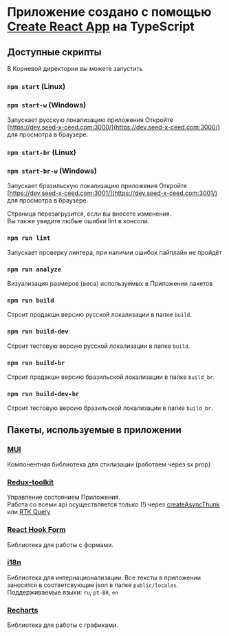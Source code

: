 # Приложение создано с помощью [Create React App](https://github.com/facebook/create-react-app) на TypeScript

## Доступные скрипты

В Корневой директории вы можете запустить

### `npm start` (Linux)

### `npm start-w` (Windows)

Запускает русскую локализацию приложения
Откройте [https://dev.seed-x-ceed.com:3000/](https://dev.seed-x-ceed.com:3000/) для просмотра в браузере.

### `npm start-br` (Linux)

### `npm start-br-w` (Windows)

Запускает бразильскую локализацию приложения
Откройте [https://dev.seed-x-ceed.com:3001/](https://dev.seed-x-ceed.com:3001/) для просмотра в браузере.

Страница перезагрузится, если вы внесете изменения.\
Вы также увидите любые ошибки lint в консоли.

### `npm run lint`

Запускает проверку линтера, при наличии ошибок пайплайн не пройдёт

### `npm run analyze`

Визуализация размеров (веса) используемых в Приложении пакетов

### `npm run build`

Строит продакшн версию русской локализации в папке `build`.

### `npm run build-dev`

Строит тестовую версию русской локализации в папке `build`.

### `npm run build-br`

Строит продакшн версию бразильской локализации в папке `build_br`.

### `npm run build-dev-br`

Строит тестовую версию бразильской локализации в папке `build_br`.

## Пакеты, используемые в приложении

### [MUI](https://mui.com/getting-started/usage/)

Компонентная библиотека для стилизации (работаем через sx prop)

### [Redux-toolkit](https://redux-toolkit.js.org/)

Управление состоянием Приложения.\
Работа со всеми api осуществляется только (!) через [createAsyncThunk](https://redux-toolkit.js.org/api/createAsyncThunk) или [RTK Query](https://redux-toolkit.js.org/rtk-query/overview)

### [React Hook Form](https://react-hook-form.com/)

Библиотека для работы с формами.

### [i18n](https://react.i18next.com/)

Библиотека для интернационализации. Все тексты в приложении заносятся в соответсвующие json в папке `public/locales`.\
Поддерживаемые языки: `ru`, `pt-BR`, `en`

### [Recharts](https://recharts.org/en-US/)

Библиотека для работы с графиками.

